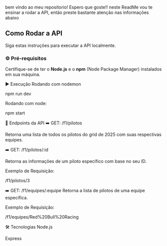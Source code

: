 bem vindo ao meu repositorio! Espero que goste!!
neste ReadMe vou te ensinar a rodar a API, então preste bastante atenção nas informações abaixo

##  Como Rodar a API

Siga estas instruções para executar a API localmente.

### ⚙️ Pré-requisitos

Certifique-se de ter o **Node.js** e o **npm** (Node Package Manager) instalados em sua máquina.



▶️ Execução
Rodando com nodemon

npm run dev

Rodando com node:

npm start


🔗 Endpoints da API
➡️ GET: /f1/pilotos

Retorna uma lista de todos os pilotos do grid de 2025 com suas respectivas equipes.



➡️ GET: /f1/pilotos/:id

Retorna as informações de um piloto específico com base no seu ID.


Exemplo de Requisição:

/f1/pilotos/3


➡️ GET: /f1/equipes/:equipe
Retorna a lista de pilotos de uma equipe específica.


Exemplo de Requisição:

/f1/equipes/Red%20Bull%20Racing


🛠️ Tecnologias
Node.js

Express

